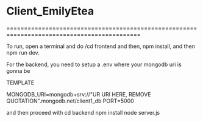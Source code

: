 # Client_EmilyEtea

============================================================================================

To run, open a terminal and do /cd frontend and then, npm install, and then npm run dev.


For the backend, you need to setup a .env where your mongodb uri is gonna be 

TEMPLATE

MONGODB_URI=mongodb+srv://"UR URI HERE, REMOVE QUOTATION".mongodb.net/client1_db
PORT=5000

and then proceed with 
cd backend
npm install
node server.js